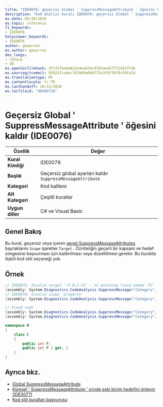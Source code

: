 ```yaml
---
title: "IDE0076: geçersiz Global ' SuppressMessageAttribute ' öğesini kaldır"
description: "Kod Analizi kuralı IDE0076: geçersiz Global ' SuppressMessageAttribute ' öğesini kaldır hakkında bilgi edinin"
ms.date: 09/30/2020
ms.topic: reference
f1_keywords:
- IDE0076
helpviewer_keywords:
- IDE0076
author: gewarren
ms.author: gewarren
dev_langs:
- CSharp
- VB
ms.openlocfilehash: 3f1f6fba64822e4eab5dc9702ae457ff2592ffd6
ms.sourcegitcommit: b59237ca4ec763969a0dd775a3f8f39f8c59fe24
ms.translationtype: MT
ms.contentlocale: tr-TR
ms.lasthandoff: 10/12/2020
ms.locfileid: "96589738"
---
```

# <a name="remove-invalid-global-suppressmessageattribute-ide0076"></a>Geçersiz Global ' SuppressMessageAttribute ' öğesini kaldır (IDE0076)

|Özellik|Değer|
|-|-|
| **Kural Kimliği** | IDE0076 |
| **Başlık** | Geçersiz global ayarları kaldır `SuppressMessageAttribute` |
| **Kategori** | Kod kalitesi |
| **Alt Kategori** | Çeşitli kurallar |
| **Uygun diller** | C# ve Visual Basic |

## <a name="overview"></a>Genel Bakış

Bu kural, geçersiz veya içeren [genel SuppressMessageAttributes](/visualstudio/code-quality/in-source-suppression-overview#global-level-suppressions) bayraklarını `Scope` işaretler `Target` . Özniteliğin geçerli bir kapsam ve hedef simgesine başvurması için kaldırılması veya düzeltilmesi gerekir. Bu kuralda ilişkili kod stili seçeneği yok.

## <a name="example"></a>Örnek

```csharp
// IDE0076: Invalid target '~F:N.C.F2' - no matching field named 'F2'
[assembly: System.Diagnostics.CodeAnalysis.SuppressMessage("Category", "Id: Title", Scope = "member", Target = "~F:N.C.F2")]
// IDE0076: Invalid scope 'property'
[assembly: System.Diagnostics.CodeAnalysis.SuppressMessage("Category", "Id: Title", Scope = "property", Target = "~P:N.C.P")]

// Fixed code
[assembly: System.Diagnostics.CodeAnalysis.SuppressMessage("Category", "Id: Title", Scope = "member", Target = "~F:N.C.F")]
[assembly: System.Diagnostics.CodeAnalysis.SuppressMessage("Category", "Id: Title", Scope = "member", Target = "~P:N.C.P")]

namespace N
{
    class C
    {
        public int F;
        public int P { get; }
    }
}
```

## <a name="see-also"></a>Ayrıca bkz.

- [Global SuppressMessageAttribute](/visualstudio/code-quality/in-source-suppression-overview#global-level-suppressions)
- [Küresel ' SuppressMessageAttribute ' içinde eski biçim hedefini önleyin (IDE0077)](ide0077.md)
- [Kod stili kuralları başvurusu](index.md)
